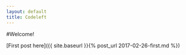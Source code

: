 ```yaml
---
layout: default
title: Codeleft
---
```


#Welcome!

[First post here]({{ site.baseurl }}{% post_url 2017-02-26-first.md %})


